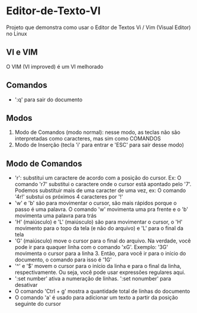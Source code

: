 # Editor-de-Texto-VI
Projeto que demonstra como usar o Editor de Textos Vi / Vim (Visual Editor) no Linux

## VI e VIM
O VIM (VI improved) é um VI melhorado

## Comandos
* ':q' para sair do documento

## Modos
 1. Modo de Comandos (modo normal): nesse modo, as teclas não são interpretadas como caracteres, mas sim como COMANDOS
 2. Modo de Inserção (tecla 'i' para entrar e 'ESC' para sair desse modo)

## Modo de Comandos
* 'r': substitui um caractere de acordo com a posição do cursor. Ex: O comando 'r7' substitui o caractere onde o cursor está apontado pelo '7'. Podemos substituir mais de uma caracter de uma vez, ex: O comando '4r!' substui os próximos 4 caracteres por '!'
* 'w' e 'b' são para movimentar o cursor, são mais rápidos porque o passo é uma palavra. O comando 'w' movimenta uma pra frente e o 'b' movimenta uma palavra para trás 
* 'H' (maiúsculo) e 'L' (maiúsculo) são para movimentar o cursor, o 'H' movimento para o topo da tela (e não do arquivo) e 'L' para o final da tela
* 'G' (maiúsculo) move o cursor para o final do arquivo. Na verdade, você pode ir para quaquer linha com o comando 'xG'. Exemplo: '3G' movimenta o cursor para a linha 3. Então, para você ir para o início do documento, o comando para isso é '1G'
* '^' e '$' movem o cursor para o início da linha e para o final da linha, respectivamente. Ou seja, você pode usar expressões regulares aqui.
* ':set number' ativa a numeração de linhas. ':set nonumber' para desativar
* O comando 'Ctrl + g' mostra a quantidade total de linhas do documento
* O comando 'a' é usado para adicionar um texto a partir da posição seguinte do cursor 
